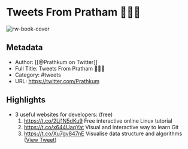 # Tweets From Pratham 👨‍💻✨

![rw-book-cover](https://pbs.twimg.com/profile_images/1547203581366874113/OW-xVizu.jpg)

## Metadata
- Author: [[@Prathkum on Twitter]]
- Full Title: Tweets From Pratham 👨‍💻✨
- Category: #tweets
- URL: https://twitter.com/Prathkum

## Highlights
- 3 useful websites for developers: (free)
  1. https://t.co/2Lj1N5dKu9
  Free interactive online Linux tutorial
  2. https://t.co/x644UaqYat
  Visual and interactive way to learn Git
  3. https://t.co/Xu7gv847nE
  Visualise data structure and algorithms ([View Tweet](https://twitter.com/Prathkum/status/1567929139323351041))
